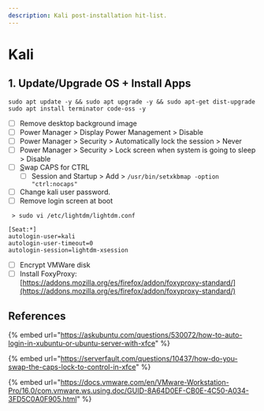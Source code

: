 ```yaml
---
description: Kali post-installation hit-list.
---
```


# Kali

## 1. Update/Upgrade OS + Install Apps

```text
sudo apt update -y && sudo apt upgrade -y && sudo apt-get dist-upgrade
sudo apt install terminator code-oss -y
```

* [ ] Remove desktop background image
* [ ] Power Manager &gt; Display Power Management &gt; Disable
* [ ] Power Manager &gt; Security &gt; Automatically lock the session &gt; Never
* [ ] Power Manager &gt; Security &gt; Lock screen when system is going to sleep &gt; Disable
* [ ] [S](http://manicai.net/comp/swap-caps-ctrl.html)wap CAPS for CTRL 
  * [ ] Session and Startup &gt; Add &gt; `/usr/bin/setxkbmap -option "ctrl:nocaps"`
* [ ] Change kali user password.
* [ ] Remove login screen at boot

```text
 > sudo vi /etc/lightdm/lightdm.conf
 
[Seat:*]
autologin-user=kali
autologin-user-timeout=0
autologin-session=lightdm-xsession
```

* [ ] Encrypt VMWare disk
* [ ] Install FoxyProxy: [https://addons.mozilla.org/es/firefox/addon/foxyproxy-standard/](https://addons.mozilla.org/es/firefox/addon/foxyproxy-standard/)

## References

{% embed url="https://askubuntu.com/questions/530072/how-to-auto-login-in-xubuntu-or-ubuntu-server-with-xfce" %}

{% embed url="https://serverfault.com/questions/10437/how-do-you-swap-the-caps-lock-to-control-in-xfce" %}

{% embed url="https://docs.vmware.com/en/VMware-Workstation-Pro/16.0/com.vmware.ws.using.doc/GUID-8A64D0EF-CB0E-4C50-A034-3FD5C0A0F905.html" %}





